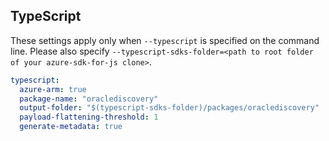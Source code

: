 ## TypeScript

These settings apply only when `--typescript` is specified on the command line.
Please also specify `--typescript-sdks-folder=<path to root folder of your azure-sdk-for-js clone>`.

```yaml $(typescript)
typescript:
  azure-arm: true
  package-name: "oraclediscovery"
  output-folder: "$(typescript-sdks-folder)/packages/oraclediscovery"
  payload-flattening-threshold: 1
  generate-metadata: true
```
